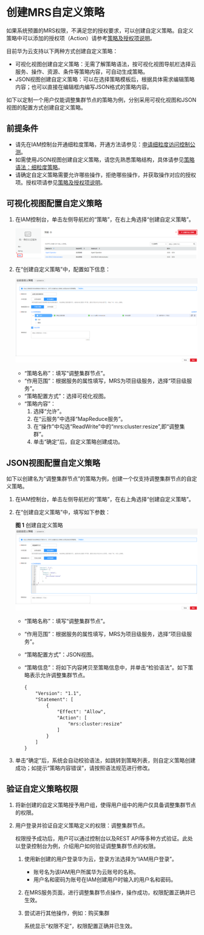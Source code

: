 # 创建MRS自定义策略<a name="ZH-CN_TOPIC_0173178224"></a>

如果系统预置的MRS权限，不满足您的授权要求，可以创建自定义策略。自定义策略中可以添加的授权项（Action）请参考[策略及授权项说明](https://support.huaweicloud.com/api-mrs/mrs_02_0083.html)。

目前华为云支持以下两种方式创建自定义策略：

-   可视化视图创建自定义策略：无需了解策略语法，按可视化视图导航栏选择云服务、操作、资源、条件等策略内容，可自动生成策略。
-   JSON视图创建自定义策略：可以在选择策略模板后，根据具体需求编辑策略内容；也可以直接在编辑框内编写JSON格式的策略内容。

如下以定制一个用户仅能调整集群节点的策略为例，分别采用可视化视图和JSON视图的配置方式创建自定义策略。

## 前提条件<a name="section127432511389"></a>

-   请先在IAM控制台开通细粒度策略，开通方法请参见：[申请细粒度访问控制公测](https://support.huaweicloud.com/usermanual-iam/iam_01_019.html)。
-   如需使用JSON视图创建自定义策略，请您先熟悉策略结构，具体请参见[策略语法：细粒度策略](策略语法-细粒度策略.md)。
-   请确定自定义策略需要允许哪些操作，拒绝哪些操作，并获取操作对应的授权项。授权项请参见[策略及授权项说明](https://support.huaweicloud.com/api-mrs/mrs_02_0083.html)。

## 可视化视图配置自定义策略<a name="section181831139102019"></a>

1.  在IAM控制台，单击左侧导航栏的“策略”，在右上角选择“创建自定义策略”。

    ![](figures/zh-cn_image_0208253439.png)

2.  在“创建自定义策略”中，配置如下信息：

    ![](figures/创建自定义策略-可视化.png)

    -   “策略名称”：填写“调整集群节点”。
    -   “作用范围”：根据服务的属性填写，MRS为项目级服务，选择“项目级服务”。
    -   “策略配置方式”：选择可视化视图。
    -   “策略内容”：
        1.  选择“允许”。
        2.  在“云服务”中选择“MapReduce服务”。
        3.  在“操作”中勾选“ReadWrite”中的“mrs:cluster:resize”,即“调整集群”。
        4.  单击“确定”后，自定义策略创建成功。



## JSON视图配置自定义策略<a name="section587293071411"></a>

如下以创建名为“调整集群节点”的策略为例，创建一个仅支持调整集群节点的自定义策略。

1.  在IAM控制台，单击左侧导航栏的“策略”，在右上角选择“创建自定义策略”。
2.  在“创建自定义策略”中，填写如下参数：

    **图 1**  创建自定义策略<a name="fig897023914378"></a>  
    ![](figures/创建自定义策略.png "创建自定义策略")

    -   “策略名称”：填写“调整集群节点”。
    -   “作用范围”：根据服务的属性填写，MRS为项目级服务，选择“项目级服务”。
    -   “策略配置方式”：JSON视图。
    -   “策略信息”：将如下内容拷贝至策略信息中，并单击“检验语法”。如下策略表示允许调整集群节点。

        ```
        { 
            "Version": "1.1", 
            "Statement": [ 
                { 
                    "Effect": "Allow", 
                    "Action": [ 
                        "mrs:cluster:resize" 
                    ] 
                } 
            ] 
        }
        ```

3.  单击“确定”后，系统会自动校验语法，如跳转到策略列表，则自定义策略创建成功；如提示“策略内容错误”，请按照语法规范进行修改。

## 验证自定义策略权限<a name="section17672165693018"></a>

1.  将新创建的自定义策略授予用户组，使得用户组中的用户仅具备调整集群节点的权限。
2.  用户登录并验证自定义策略定义的权限：调整集群节点。

    权限授予成功后，用户可以通过控制台以及REST API等多种方式验证。此处以登录控制台为例，介绍用户如何验证调整集群节点的权限。

    1.  使用新创建的用户登录华为云，登录方法选择为“IAM用户登录”。
        -   账号名为该IAM用户所属华为云账号的名称。
        -   用户名和密码为账号在IAM创建用户时输入的用户名和密码。

    2.  在MRS服务页面，进行调整集群节点操作，操作成功，权限配置正确并已生效。
    3.  尝试进行其他操作，例如：购买集群

        系统显示“权限不足”，权限配置正确并已生效。



